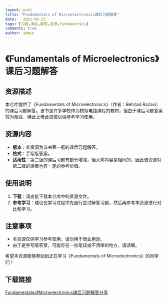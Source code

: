 ```yaml
---
layout: post
title: "Fundamentals of Microelectronics课后习题解答"
date:   2021-06-23
tags: [习题,课后,解答,资源,Fundamentals]
comments: true
author: admin
---
```

# 《Fundamentals of Microelectronics》课后习题解答

## 资源描述

本仓库提供了《Fundamentals of Microelectronics》（作者：Behzad Razavi）的课后习题解答。该书是许多学校作为模拟电路课程的教材，但由于课后习题答案较为难找，特此上传此资源以供参考学习使用。

## 资源内容

- **版本**：此资源为该书第一版的课后习题解答。
- **格式**：手写版答案。
- **适用性**：第二版的课后习题有部分增减，但大体内容是相同的，因此该资源对第二版的读者也有一定的参考价值。

## 使用说明

1. **下载**：请直接下载本仓库中的资源文件。
2. **参考学习**：建议在学习过程中先自行尝试解答习题，然后再参考本资源进行对比和学习。

## 注意事项

- 本资源仅供学习参考使用，请勿用于商业用途。
- 由于是手写版答案，可能存在一些笔误或不清晰的地方，请谅解。

希望本资源能够帮助到正在学习《Fundamentals of Microelectronics》的同学们！

## 下载链接

[FundamentalsofMicroelectronics课后习题解答分享](https://pan.quark.cn/s/04bc7a1757bf)